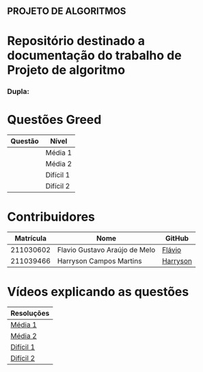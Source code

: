 ## PROJETO DE ALGORITMOS

# Repositório destinado a documentação do trabalho de Projeto de algoritmo

### Dupla: 

# Questões Greed

<center>

</head>
<body>

<table>
    <thead>
        <tr>
            <th>Questão</th>
            <th>Nível</th>
        </tr>
    </thead>
    <tbody>
        <tr>
            <td><a href="" target="_blank"></td>
            <td>Média 1</td>
        <tr>
            <td><a href="/medias/Question2_media.md" target="_blank"></td>
            <td>Média 2</td>
        </tr>
        </tr>
        <tr>
            <td><a href="" target="_blank"></td>
            <td>Difícil 1</td>
        </tr>
        <tr>
            <td><a href="d" target="_blank"></td>
            <td>Difícil 2</td>
        </tr>
    </tbody>
</table>

</body>
</html>

</center>

# Contribuidores

<center>

</head>
<body>

<table>
    <thead>
        <tr>
            <th>Matrícula</th>
            <th>Nome</th>
            <th>GitHub</th>
        </tr>
    </thead>
    <tbody>
        <tr>
            <td>211030602</td>
            <td>Flavio Gustavo Araújo de Melo</td>
            <td><a href="https://github.com/flavioovatsug" target="_blank">Flávio</a></td>
        </tr>
        <tr>
            <td>211039466</td>
            <td>Harryson Campos Martins</td>
            <td><a href="https://github.com/harry-cmartin" target="_blank">Harryson</a></td>
        </tr>
    </tbody>
</table>

</body>
</html>

</center>

# Vídeos explicando as questões


</head>
<body>

<table>
    <thead>
        <tr>
            <th>Resoluções</th>
        </tr>
    </thead>
    <tbody>
        <tr>
            <td><a href="" target="_blank">Média 1</a></td>
        </tr>
        <tr>
            <td><a href="https://youtu.be/SXKLJt_mIh8" target="_blank">Média 2</a></td>
        </tr>
        <tr>
            <td><a href="" target="_blank">Difícil 1</a></td>
        </tr>
        <tr>
            <td><a href="https://youtu.be/-wWgzLhX2mA" target="_blank">Difícil 2</a></td>
        </tr>
    </tbody>
</table>

</body>
</html>